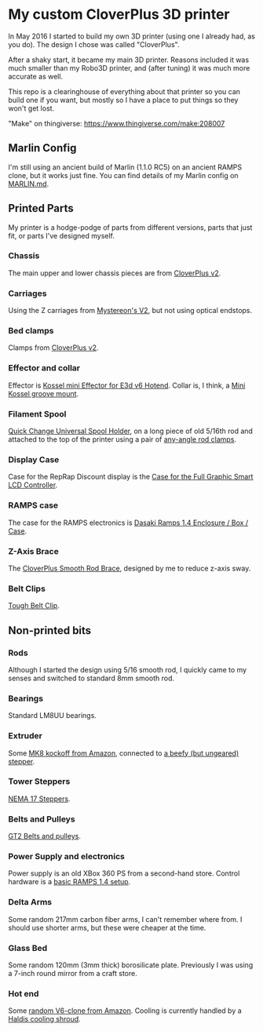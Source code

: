 My custom CloverPlus 3D printer
===============================

In May 2016 I started to build my own 3D printer (using one I already had, as you do). The design I chose was called "CloverPlus".

After a shaky start, it became my main 3D printer. Reasons included it was much smaller than my Robo3D printer, and (after tuning) it was much more accurate as well.

This repo is a clearinghouse of everything about that printer so you can build one if you want, but mostly so I have a place to put things so they won't get lost.

"Make" on thingiverse: https://www.thingiverse.com/make:208007

## Marlin Config

I'm still using an ancient build of Marlin (1.1.0 RC5) on an ancient RAMPS clone, but it works just fine. You can find details of my Marlin config on [MARLIN.md](MARLIN.md).

## Printed Parts

My printer is a hodge-podge of parts from different versions, parts that just fit, or parts I've designed myself.

### Chassis

The main upper and lower chassis pieces are from [CloverPlus v2](https://www.thingiverse.com/thing:1374313).

### Carriages

Using the Z carriages from [Mystereon's V2](https://www.thingiverse.com/thing:2102151), but not using optical endstops.

### Bed clamps

Clamps from [CloverPlus v2](https://www.thingiverse.com/thing:1374313).

### Effector and collar

Effector is [Kossel mini Effector for E3d v6 Hotend](https://www.thingiverse.com/thing:642167). Collar is, I think, a [Mini Kossel groove mount](https://www.thingiverse.com/thing:108023).

### Filament Spool

[Quick Change Universal Spool Holder](https://www.thingiverse.com/thing:1241566), on a long piece of old 5/16th rod and attached to the top of the printer using a pair of [any-angle rod clamps](https://www.thingiverse.com/thing:30328).

### Display Case

Case for the RepRap Discount display is the [Case for the Full Graphic Smart LCD Controller](https://www.thingiverse.com/thing:87250).

### RAMPS case

The case for the RAMPS electronics is [Dasaki Ramps 1.4 Enclosure / Box / Case](https://www.thingiverse.com/thing:761806).

### Z-Axis Brace

The [CloverPlus Smooth Rod Brace](https://www.thingiverse.com/thing:4982844), designed by me to reduce z-axis sway.

### Belt Clips

[Tough Belt Clip](https://www.thingiverse.com/thing:212873).
## Non-printed bits

### Rods

Although I started the design using 5/16 smooth rod, I quickly came to my senses and switched to standard 8mm smooth rod.

### Bearings

Standard LM8UU bearings.

### Extruder

Some [MK8 kockoff from Amazon](https://www.amazon.com/gp/product/B0196B285I), connected to [a beefy (but ungeared) stepper](https://www.amazon.com/gp/product/B00PNEQKC0).

### Tower Steppers

[NEMA 17 Steppers](http://www.amazon.com/dp/B00Y2HGJV6).

### Belts and Pulleys

[GT2 Belts and pulleys](http://www.amazon.com/dp/B0185D1OYY).
### Power Supply and electronics

Power supply is an old XBox 360 PS from a second-hand store. Control hardware is a [basic RAMPS 1.4 setup](http://www.amazon.com/dp/B0111ZSS2O).

### Delta Arms

Some random 217mm carbon fiber arms, I can't remember where from. I should use shorter arms, but these were cheaper at the time.

### Glass Bed

Some random 120mm (3mm thick) borosilicate plate. Previously I was using a 7-inch round mirror from a craft store.

### Hot end

Some [random V6-clone from Amazon](https://www.amazon.com/gp/product/B017U32SWW). Cooling is currently handled by a [Haldis cooling shroud](https://www.amazon.com/dp/B08Z713MSK).

